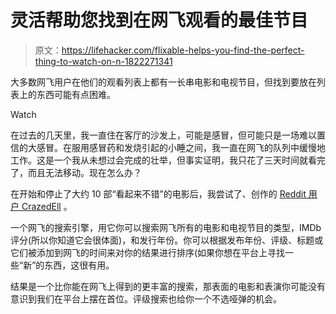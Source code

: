# 灵活帮助您找到在网飞观看的最佳节目

> 原文：<https://lifehacker.com/flixable-helps-you-find-the-perfect-thing-to-watch-on-n-1822271341>

大多数网飞用户在他们的观看列表上都有一长串电影和电视节目，但找到要放在列表上的东西可能有点困难。

Watch

在过去的几天里，我一直住在客厅的沙发上，可能是感冒，但可能只是一场难以置信的大感冒。在服用感冒药和发烧引起的小睡之间，我一直在网飞的队列中缓慢地工作。这是一个我从未想过会完成的壮举，但事实证明，我只花了三天时间就看完了，而且无法移动。现在怎么办？

在开始和停止了大约 10 部“看起来不错”的电影后，我尝试了、创作的 [Reddit 用户 CrazedEll](https://www.reddit.com/r/television/comments/7riz8r/i_built_a_netflix_search_site_that_makes_it/) 。

一个网飞的搜索引擎，用它你可以搜索网飞所有的电影和电视节目的类型，IMDb 评分(所以你知道它会很体面)，和发行年份。你可以根据发布年份、评级、标题或它们被添加到网飞的时间来对你的结果进行排序(如果你想在平台上寻找一些“新”的东西，这很有用。

结果是一个比你能在网飞上得到的更丰富的搜索，那表面的电影和表演你可能没有意识到我们在平台上摆在首位。评级搜索也给你一个不选哑弹的机会。